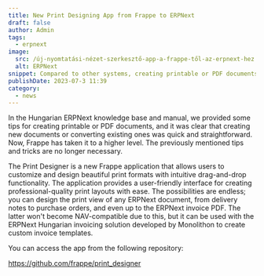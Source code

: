 ```yaml
---
title: New Print Designing App from Frappe to ERPNext
draft: false
author: Admin
tags:
  - erpnext
image:
  src: /új-nyomtatási-nézet-szerkesztő-app-a-frappe-től-az-erpnext-hez.png
  alt: ERPNext
snippet: Compared to other systems, creating printable or PDF documents with ERPNext has always been easier, but now it's really child's play.
publishDate: 2023-07-3 11:39
category:
  - news
---
```


In the Hungarian ERPNext knowledge base and manual, we provided some tips for creating printable or PDF documents, and it was clear that creating new documents or converting existing ones was quick and straightforward. Now, Frappe has taken it to a higher level. The previously mentioned tips and tricks are no longer necessary.

The Print Designer is a new Frappe application that allows users to customize and design beautiful print formats with intuitive drag-and-drop functionality. The application provides a user-friendly interface for creating professional-quality print layouts with ease. The possibilities are endless; you can design the print view of any ERPNext document, from delivery notes to purchase orders, and even up to the ERPNext invoice PDF. The latter won't become NAV-compatible due to this, but it can be used with the ERPNext Hungarian invoicing solution developed by Monolithon to create custom invoice templates.

You can access the app from the following repository:

https://github.com/frappe/print_designer
